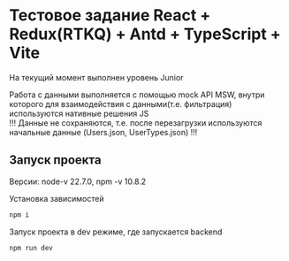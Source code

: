 # Тестовое задание React + Redux(RTKQ) + Antd + TypeScript + Vite
На текущий момент выполнен уровень Junior

Работа с данными выполняется с помощью mock API MSW, 
внутри которого для взаимодействия с данными(т.е. фильтрация) используются нативные решения JS  
!!! Данные не сохраняются, т.е. после перезагрузки используются начальные данные (Users.json, UserTypes.json) !!!


## Запуск проекта

Версии:
node-v 22.7.0, 
npm -v 10.8.2

Установка зависимостей
```js
npm i
```

Запуск проекта в dev режиме, где запускается backend 

```js
npm run dev
```

